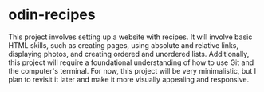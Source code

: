 # odin-recipes

This project involves setting up a website with recipes.  It will involve basic HTML skills, such as creating pages, using absolute and relative links, displaying photos, and creating ordered and unordered lists.  Additionally, this project will require a foundational understanding of how to use Git and the computer's terminal.  For now, this project will be very minimalistic, but I plan to revisit it later and make it more visually appealing and responsive.